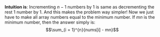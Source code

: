 **Intuition is**: Incrementing $n - 1$ numbers by 1 is same as decrementing the rest $1$ number by 1. And this makes the problem way simpler! Now we just have to make all array numbers equal to the minimum number. If $mn$ is the minimum number, then the answer simply is:
$$\sum_{i = 1}^{n}{nums[i] - mn}$$